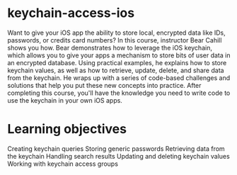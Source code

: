 # keychain-access-ios

Want to give your iOS app the ability to store local, encrypted data like IDs, passwords, or credits card numbers? In this course, instructor Bear Cahill shows you how. Bear demonstrates how to leverage the iOS keychain, which allows you to give your apps a mechanism to store bits of user data in an encrypted database. Using practical examples, he explains how to store keychain values, as well as how to retrieve, update, delete, and share data from the keychain. He wraps up with a series of code-based challenges and solutions that help you put these new concepts into practice. After completing this course, you'll have the knowledge you need to write code to use the keychain in your own iOS apps.

# Learning objectives

Creating keychain queries
Storing generic passwords
Retrieving data from the keychain
Handling search results
Updating and deleting keychain values
Working with keychain access groups
